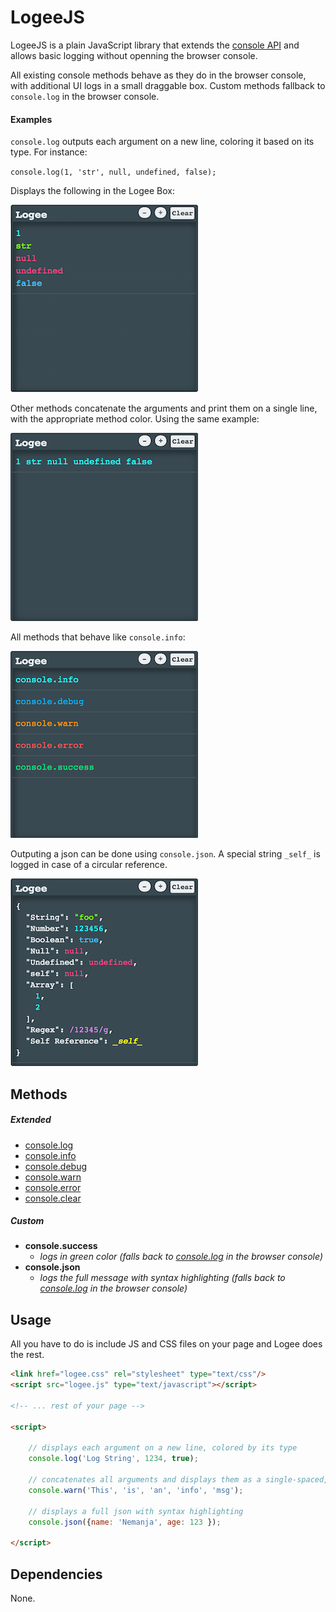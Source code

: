 # LogeeJS 

LogeeJS is a plain JavaScript library that extends the [console API](https://developer.chrome.com/devtools/docs/console-api) and allows basic logging without openning the browser console.

All existing console methods behave as they do in the browser console, with additional UI logs in a small draggable box.
Custom methods fallback to `console.log` in the browser console.

#### Examples

`console.log` outputs each argument on a new line, coloring it based on its type. For instance:

`console.log(1, 'str', null, undefined, false);`

Displays the following in the Logee Box:

![Logee Log](https://raw.githubusercontent.com/nem035/logee.js/master/screenshots/logee-log.png)

Other methods concatenate the arguments and print them on a single line, with the appropriate method color. Using the same example:

![Logee Info](https://raw.githubusercontent.com/nem035/logee.js/master/screenshots/logee-info.png)

All methods that behave like `console.info`:

![Log Methods](https://raw.githubusercontent.com/nem035/logee.js/master/screenshots/methods.png)

Outputing a json can be done using `console.json`. A special string `_self_` is logged in case of a circular reference.

![Log Json](https://raw.githubusercontent.com/nem035/logee.js/master/screenshots/logee-json.png)


## Methods

##### Extended
* [console.log](https://developer.chrome.com/devtools/docs/console-api#consolelog)
* [console.info](https://developer.chrome.com/devtools/docs/console-api#consoleinfo)
* [console.debug](https://developer.chrome.com/devtools/docs/console-api#consoledebug)
* [console.warn](https://developer.chrome.com/devtools/docs/console-api#consolewarn)
* [console.error](https://developer.chrome.com/devtools/docs/console-api#consoleerror)
* [console.clear](https://developer.chrome.com/devtools/docs/console-api#consoleclear)

##### Custom
* **console.success** 
	* *logs in green color (falls back to [console.log](https://developer.chrome.com/devtools/docs/console-api#consolelog) in the browser console)*
* **console.json**	 
	* *logs the full message with syntax highlighting (falls back to [console.log](https://developer.chrome.com/devtools/docs/console-api#consolelog) in the browser console)*

## Usage

All you have to do is include JS and CSS files on your page and Logee does the rest.

```html
<link href="logee.css" rel="stylesheet" type="text/css"/>
<script src="logee.js" type="text/javascript"></script>

<!-- ... rest of your page -->

<script>

	// displays each argument on a new line, colored by its type
	console.log('Log String', 1234, true); 

	// concatenates all arguments and displays them as a single-spaced, orange, string
	console.warn('This', 'is', 'an', 'info', 'msg'); 

	// displays a full json with syntax highlighting
	console.json({name: 'Nemanja', age: 123 });

</script>
```

## Dependencies

None.
